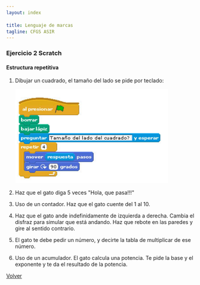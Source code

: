 ```yaml
---
layout: index

title: Lenguaje de marcas
tagline: CFGS ASIR
---
```


### Ejercicio 2 Scratch

#### Estructura repetitiva

1. Dibujar un cuadrado, el tamaño del lado se pide por teclado:

	![scratch](img/scratch2.png)

2. Haz que el gato diga 5 veces "Hola, que pasa!!!"
3. Uso de un contador. Haz que el gato cuente del 1 al 10.
4. Haz que el gato ande indefinidamente de izquierda a derecha. Cambia el disfraz para simular que está andando. Haz que rebote en las paredes y gire al sentido contrario.
5. El gato te debe pedir un número, y decirte la tabla de multiplicar de ese número.
6. Uso de un acumulador. El gato calcula una potencia. Te pide la base y el exponente y te da el resultado de la potencia.

[Volver](index)